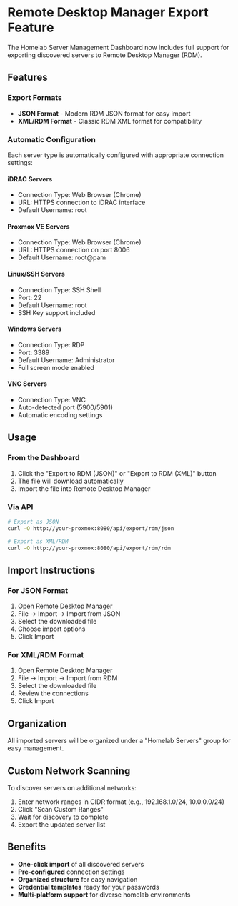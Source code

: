 # Remote Desktop Manager Export Feature

The Homelab Server Management Dashboard now includes full support for exporting discovered servers to Remote Desktop Manager (RDM).

## Features

### Export Formats

- **JSON Format** - Modern RDM JSON format for easy import
- **XML/RDM Format** - Classic RDM XML format for compatibility

### Automatic Configuration

Each server type is automatically configured with appropriate connection settings:

#### iDRAC Servers
- Connection Type: Web Browser (Chrome)
- URL: HTTPS connection to iDRAC interface
- Default Username: root

#### Proxmox VE Servers
- Connection Type: Web Browser (Chrome)  
- URL: HTTPS connection on port 8006
- Default Username: root@pam

#### Linux/SSH Servers
- Connection Type: SSH Shell
- Port: 22
- Default Username: root
- SSH Key support included

#### Windows Servers
- Connection Type: RDP
- Port: 3389
- Default Username: Administrator
- Full screen mode enabled

#### VNC Servers
- Connection Type: VNC
- Auto-detected port (5900/5901)
- Automatic encoding settings

## Usage

### From the Dashboard

1. Click the "Export to RDM (JSON)" or "Export to RDM (XML)" button
2. The file will download automatically
3. Import the file into Remote Desktop Manager

### Via API

```bash
# Export as JSON
curl -O http://your-proxmox:8080/api/export/rdm/json

# Export as XML/RDM
curl -O http://your-proxmox:8080/api/export/rdm/rdm
```

## Import Instructions

### For JSON Format

1. Open Remote Desktop Manager
2. File → Import → Import from JSON
3. Select the downloaded file
4. Choose import options
5. Click Import

### For XML/RDM Format

1. Open Remote Desktop Manager
2. File → Import → Import from RDM
3. Select the downloaded file
4. Review the connections
5. Click Import

## Organization

All imported servers will be organized under a "Homelab Servers" group for easy management.

## Custom Network Scanning

To discover servers on additional networks:

1. Enter network ranges in CIDR format (e.g., 192.168.1.0/24, 10.0.0.0/24)
2. Click "Scan Custom Ranges"
3. Wait for discovery to complete
4. Export the updated server list

## Benefits

- **One-click import** of all discovered servers
- **Pre-configured** connection settings
- **Organized structure** for easy navigation
- **Credential templates** ready for your passwords
- **Multi-platform support** for diverse homelab environments